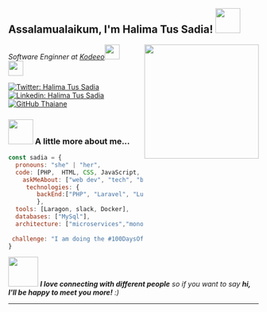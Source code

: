 <h2> Assalamualaikum, I'm Halima Tus Sadia! <img src="https://media.giphy.com/media/mGcNjsfWAjY5AEZNw6/giphy.gif" width="50"></h2>
<img align='right' src="https://media.giphy.com/media/ieyl9zmCjO4b4t6qoY/giphy.gif" width="230">
<p><em>Software Enginner at <a href="https://www.kodeeo.com/">Kodeeo</a><img src="https://media.giphy.com/media/fYSnHlufseco8Fh93Z/giphy.gif" width="30"></br><img src="https://media.giphy.com/media/WUlplcMpOCEmTGBtBW/giphy.gif" width="30"> 
</em></p>

[![Twitter: Halima Tus Sadia](https://img.shields.io/twitter/follow/HalimaT82121087?style=social)](https://twitter.com/HalimaT82121087)
[![Linkedin: Halima Tus Sadia](https://img.shields.io/badge/-halima-tus-sadia-05b822200-blue?style=flat-square&logo=Linkedin&logoColor=white&link=https://www.linkedin.com/in/halima-tus-sadia-05b822200)](https://www.linkedin.com/in/halima-tus-sadia-05b822200/)
[![GitHub Thaiane](https://img.shields.io/github/followers/thaiane?label=follow&style=social)](https://github.com/Thaiane)


### <img src="https://media.giphy.com/media/VgCDAzcKvsR6OM0uWg/giphy.gif" width="50"> A little more about me...  

```javascript
const sadia = {
  pronouns: "she" | "her",
  code: [PHP,  HTML, CSS, JavaScript, Laravel, Lumen],
    askMeAbout: ["web dev", "tech", "backend engineer"],
     technologies: {
        backEnd:["PHP", "Laravel", "Lumen","Redis"],
        },
  tools: [Laragon, slack, Docker],
  databases: ["MySql"],
  architecture: ["microservices","monolith", "design system pattern"],
  
 challenge: "I am doing the #100DaysOfCode challenge focused on react and typescript"
}
```

<img src="https://media.giphy.com/media/LnQjpWaON8nhr21vNW/giphy.gif" width="60"> <em><b>I love connecting with different people</b> so if you want to say <b>hi, I'll be happy to meet you more!</b> :)</em>

---
